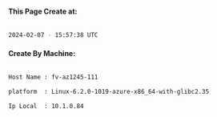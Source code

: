 
   
#### This Page Create at:

```bash

2024-02-07 - 15:57:38 UTC

```

#### Create By Machine:

```bash

Host Name : fv-az1245-111

platform  : Linux-6.2.0-1019-azure-x86_64-with-glibc2.35

Ip Local  : 10.1.0.84

```

